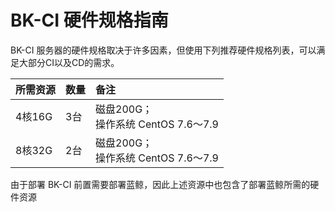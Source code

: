 # BK-CI 硬件规格指南

BK-CI 服务器的硬件规格取决于许多因素，但使用下列推荐硬件规格列表，可以满足大部分CI以及CD的需求。


|**所需资源**|**数量**|**备注**|
|:- |:- |:- |
|4核16G|3台|磁盘200G；<br>操作系统 CentOS 7.6～7.9|
|8核32G|2台|磁盘200G；<br>操作系统 CentOS 7.6～7.9|

由于部署 BK-CI 前置需要部署蓝鲸，因此上述资源中也包含了部署蓝鲸所需的硬件资源